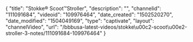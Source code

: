 {
    "title": "Stokke&reg; Scoot&trade;Stroller",
    "description": "",
    "channelid": "111091684",
    "videoid": "109976464",
    "date_created": "1502520270",
    "date_modified": "1504049169",
    "type": "captivate",
    "layout": "channelVideo",
    "url": "\/bbbusa-latest-videos\/stokke\u00c2-scoot\u00e2-stroller-3-notes\/111091684-109976464"
}